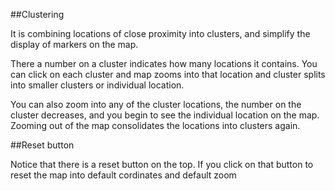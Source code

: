 ##Clustering

It is combining locations of close proximity into clusters, and simplify the display of markers on the map.

There a number on a cluster indicates how many locations it contains. You can click on each cluster and map zooms into that location and cluster splits into smaller clusters or individual location.

You can also zoom into any of the cluster locations, the number on the cluster decreases, and you begin to see the individual location on the map. Zooming out of the map consolidates the locations into clusters again.

##Reset button

Notice that there is a reset button on the top. If you click on that button to reset the map into default cordinates and default zoom
